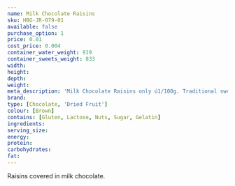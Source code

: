 ```yaml
---
name: Milk Chocolate Raisins
sku: HBG-JR-079-01
available: false
purchase_option: 1
price: 0.01
cost_price: 0.004
container_water_weight: 919
container_sweets_weight: 833
width: 
height: 
depth: 
weight: 
meta_description: 'Milk Chocolate Raisins only ú1/100g. Traditional sweets and more at Humbugs Confectionery Store. Specialists in satisfying your sweet tooth!'
brand: 
type: [Chocolate, 'Dried Fruit']
colour: [Brown]
contains: [Gluten, Lactose, Nuts, Sugar, Gelatin]
ingredients: 
serving_size: 
energy: 
protein: 
carbohydrates: 
fat: 
---
```

Raisins covered in milk chocolate.
